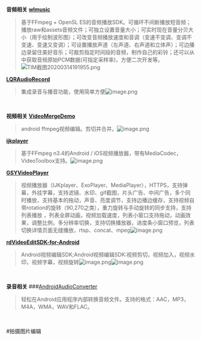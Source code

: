 **音频相关**
**[wlmusic](https://github.com/wanliyang1990/wlmusic)**
>基于FFmpeg + OpenSL ES的音频播放SDK。可循环不间断播放短音频；播放raw和assets音频文件；可独立设置音量大小；可实时现在音量分贝大小（用于绘制波形图）；可改变音频播放速度和音调（变速不变调、变调不变速、变速又变调）；可设置播放声道（左声道、右声道和立体声）；可边播边录留住美好音乐；可裁剪指定时间段的音频，制作自己的彩铃；还可以从中获取音频原始PCM数据(可指定采样率)，方便二次开发等。
![TIM截图20200314191955.png](https://upload-images.jianshu.io/upload_images/1940162-f4818a245381183a.png?imageMogr2/auto-orient/strip%7CimageView2/2/w/1240)

**[LQRAudioRecord](https://github.com/GitLqr/LQRAudioRecord)**
>集成录音与播音功能，使用简单方便![image.png](https://upload-images.jianshu.io/upload_images/1940162-7122574520f25d42.png?imageMogr2/auto-orient/strip%7CimageView2/2/w/1240)

<br>

**视频相关**
**[VideoMergeDemo](https://github.com/T-chuangxin/VideoMergeDemo)**
>android ffmpeg视频编辑。剪切并合并。![image.png](https://upload-images.jianshu.io/upload_images/1940162-249fd2fa3c28bf18.png?imageMogr2/auto-orient/strip%7CimageView2/2/w/1240)

**[ijkplayer](https://github.com/bilibili/ijkplayer)**
>基于FFmpeg n3.4的Android / iOS视频播放器，带有MediaCodec，VideoToolbox支持。![image.png](https://upload-images.jianshu.io/upload_images/1940162-264bee6049da09a5.png?imageMogr2/auto-orient/strip%7CimageView2/2/w/1240)

**[GSYVideoPlayer](https://github.com/CarGuo/GSYVideoPlayer)**
>视频播放器（IJKplayer、ExoPlayer、MediaPlayer），HTTPS，支持弹幕，外挂字幕，支持滤镜、水印、gif截图，片头广告、中间广告，多个同时播放，支持基本的拖动，声音、亮度调节，支持边播边缓存，支持视频自带rotation的旋转（90,270之类），重力旋转与手动旋转的同步支持，支持列表播放 ，列表全屏动画，视频加载速度，列表小窗口支持拖动，动画效果，调整比例，多分辨率切换，支持切换播放器，进度条小窗口预览，列表切换详情页面无缝播放，rtsp、concat、mpeg![image.png](https://upload-images.jianshu.io/upload_images/1940162-357248daf56b333b.png?imageMogr2/auto-orient/strip%7CimageView2/2/w/1240)

**[rdVideoEditSDK-for-Android](https://github.com/rdsdk/rdVideoEditSDK-for-Android)**
>Android视频编辑SDK;Android视频编辑SDK:视频剪切，视频加入，视频水印，视频字幕，视频旋转![image.png](https://upload-images.jianshu.io/upload_images/1940162-e1022304dc816573.png?imageMogr2/auto-orient/strip%7CimageView2/2/w/1240)![image.png](https://upload-images.jianshu.io/upload_images/1940162-e465e65259bdfaeb.png?imageMogr2/auto-orient/strip%7CimageView2/2/w/1240)

<br>

**录音相关**
###[AndroidAudioConverter](https://github.com/adrielcafe/AndroidAudioConverter)
>轻松在Android应用程序内部转换音频文件。支持的格式：AAC，MP3，M4A，WMA，WAV和FLAC。

<br>

#拍摄图片编辑
###



